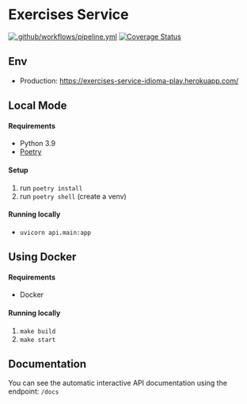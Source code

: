 # Exercises Service

[![.github/workflows/pipeline.yml](https://github.com/Team-Lisa/python-service/actions/workflows/pipeline.yml/badge.svg?branch=master)](https://github.com/Team-Lisa/python-service/actions/workflows/pipeline.yml)
[![Coverage Status](https://coveralls.io/repos/github/Team-Lisa/exercises-service/badge.svg?branch=master)](https://coveralls.io/github/Team-Lisa/exercises-service?branch=first-version)

## Env
* Production: https://exercises-service-idioma-play.herokuapp.com/

## Local Mode

#### Requirements

- Python 3.9
- [Poetry](https://python-poetry.org/docs/#installation)

#### Setup
1. run ```poetry install``` 
2. run ```poetry shell``` (create a venv)

#### Running locally
- ```uvicorn api.main:app```

## Using Docker

#### Requirements
- Docker

#### Running locally

1. ```make build``` 
2. ```make start```


## Documentation
You can see the automatic interactive API documentation using the endpoint: ```/docs```

